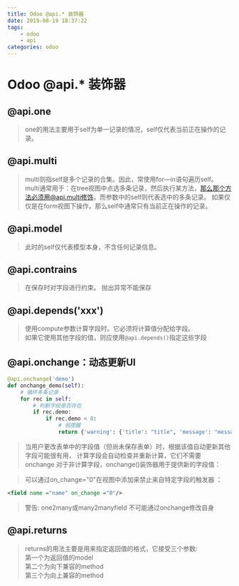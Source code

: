 ```yaml
---
title: Odoo @api.* 装饰器
date: 2019-08-19 18:37:22
tags: 
    - odoo
    - api
categories: odoo
---
```


# Odoo @api.* 装饰器

## @api.one

> one的用法主要用于self为单一记录的情况，self仅代表当前正在操作的记录。

## @api.multi

> multi则指self是多个记录的合集。因此，常使用for—in语句遍历self。
> multi通常用于：在tree视图中点选多条记录，然后执行某方法，那么那个方法必须用@api.multi修饰，而参数中的self则代表选中的多条记录。
> 如果仅仅是在form视图下操作，那么self中通常只有当前正在操作的记录。

## @api.model

> 此时的self仅代表模型本身，不含任何记录信息。

## @api.contrains

> 在保存时对字段进行约束。
> 抛出异常不能保存

## @api.depends('xxx')

> 使用compute参数计算字段时。它必须将计算值分配给字段。  
> 如果它使用其他字段的值，则应使用`@api.depends()`指定这些字段

## @api.onchange：动态更新UI

```python
@api.onchange('demo')
def onchange_demo(self):
    # 循环多条记录
    for rec in self:
        # 判断字段是否存在
        if rec.demo:
            if rec.demo < 0:
                # 弱提醒
                return {'warning': {'title': "title", 'message': "message"}}
```

> 当用户更改表单中的字段值（但尚未保存表单）时，根据该值自动更新其他字段可能很有用，
> 计算字段会自动检查并重新计算，它们不需要 onchange
对于非计算字段，onchange()装饰器用于提供新的字段值：


> 可以通过on_change="0"在视图中添加来禁止来自特定字段的触发器 ：
```xml
<field name ="name" on_change ="0"/>
```

> 警告: one2many或many2manyfield 不可能通过onchange修改自身

## @api.returns

> returns的用法主要是用来指定返回值的格式，它接受三个参数:  
> 第一个为返回值的model  
> 第二个为向下兼容的method  
> 第三个为向上兼容的method